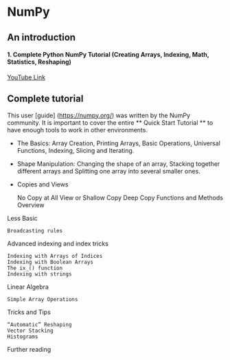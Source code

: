 # NumPy

## An introduction

#### 1. Complete Python NumPy Tutorial (Creating Arrays, Indexing, Math, Statistics, Reshaping)
[YouTube Link](https://www.youtube.com/watch?v=GB9ByFAIAH4&t=64s)

## Complete tutorial

This user [guide] (https://numpy.org/) was written by the NumPy community. It is important to cover the entire ** Quick Start Tutorial ** to have enough tools to work in other environments.

* The Basics: Array Creation, Printing Arrays, Basic Operations, Universal Functions, Indexing, Slicing and Iterating.

* Shape Manipulation: Changing the shape of an array, Stacking together different arrays and Splitting one array into several smaller ones.

* Copies and Views

    No Copy at All
    View or Shallow Copy
    Deep Copy
    Functions and Methods Overview

Less Basic

    Broadcasting rules

Advanced indexing and index tricks

    Indexing with Arrays of Indices
    Indexing with Boolean Arrays
    The ix_() function
    Indexing with strings

Linear Algebra

    Simple Array Operations

Tricks and Tips

    “Automatic” Reshaping
    Vector Stacking
    Histograms

Further reading
